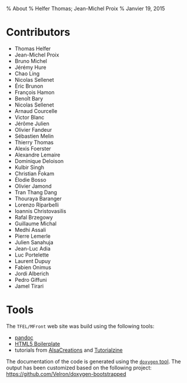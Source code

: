 % About
% Helfer Thomas; Jean-Michel Proix
% Janvier 19, 2015

# Contributors

- Thomas Helfer
- Jean-Michel Proix
- Bruno Michel
- Jérémy Hure
- Chao Ling
- Nicolas Sellenet
- Éric Brunon
- François Hamon
- Benoît Bary
- Nicolas Sellenet
- Arnaud Courcelle
- Victor Blanc
- Jérôme Julien
- Olivier Fandeur
- Sébastien Melin
- Thierry Thomas
- Alexis Foerster
- Alexandre Lemaire
- Dominique Deloison
- Kulbir Singh
- Christian Fokam
- Élodie Bosso
- Olivier Jamond
- Tran Thang Dang
- Thouraya Baranger
- Lorenzo Riparbelli
- Ioannis Christovasilis
- Rafal Brzegowy
- Guillaume Michal
- Medhi Assali
- Pierre Lemerle
- Julien Sanahuja
- Jean-Luc Adia
- Luc Portelette
- Laurent Dupuy
- Fabien Onimus
- Jordi Alberich
- Pedro Giffuni
- Jamel Tirari

# Tools

The `TFEL/MFront` web site was build using the following tools:

- [pandoc](http://johnmacfarlane.net/pandoc/index.html)
- [HTML5 Boilerplate](http://html5boilerplate.com)
- tutorials from [AlsaCreations](http://www.alsacreations.com) and
  [Tutorialzine](http://tutorialzine.com)

The documentation of the code is generated using the
[`doxygen` tool](http://www.doxygen.org/). The output has been
customized based on the following project:
<https://github.com/Velron/doxygen-bootstrapped>

<!-- Local IspellDict: english -->

